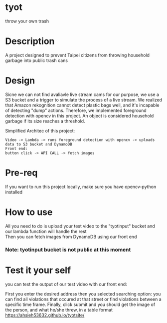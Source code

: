 # tyot
throw your own trash

# Description
A project designed to prevent Taipei citizens from throwing household garbage into public trash cans

# Design
Sicne we can not find avaliavle live stream cams  for our purpose, we use a S3 bucket and a trigger to simulate the process of a live stream.
We realized that Amazon rekognition cannot detect plastic bags well, and it's incapable of detecting "dump" actions. 
Therefore, we implemented foreground detection with opencv in this project. 
An object is considered household garbage if its size reaches a threshold.

Simplified Architec of this project:
```
Video -> Lambda -> runs foreground detection with opencv -> uploads data to S3 bucket and DynamoDB
Front end:
button click -> API CALL -> fetch images
```

# Pre-req
If you want to run this project locally, make sure you have opencv-python installed

# How to use
All you need to do is upload your test video to the "tyotinput" bucket and our lambda function will handle the rest <br />
Then you can fetch images from DynamoDB using our front end
### Note: tyotinput bucket is not public at this moment

# Test it your self
you can test the output of our test video with our front end:

First you enter the desired address
then you selected searching option: you can find all violations that occured at that street or find violations between a specific time frame. 
Finally, click submit and you should get the image of the person, and what he/she threw, in a table format 
https://ahsieh53632.github.io/tyotsite/

